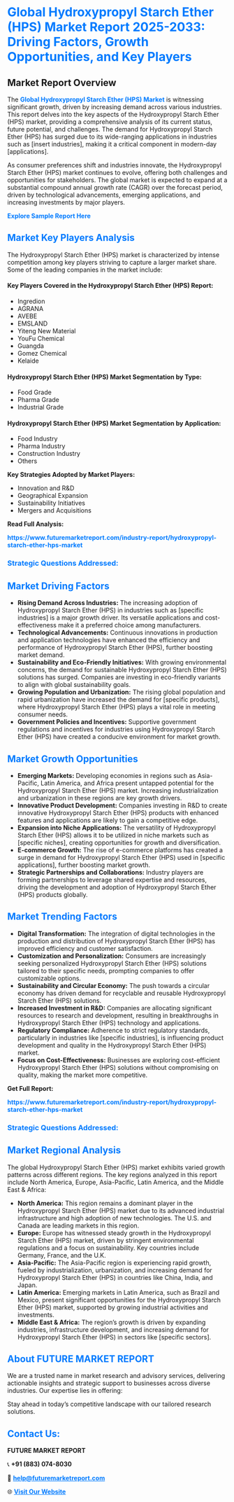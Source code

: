 <h1 style="color: #007BFF;">Global Hydroxypropyl Starch Ether (HPS) Market Report 2025-2033: Driving Factors, Growth Opportunities, and Key Players</h1>

<section id="overview">
<h2>Market Report Overview</h2>
<p>The <a href="https://www.futuremarketreport.com/industry-report/hydroxypropyl-starch-ether-hps-market" style="color: #007BFF; text-decoration: none;"><strong>Global Hydroxypropyl Starch Ether (HPS) Market</strong></a> is witnessing significant growth, driven by increasing demand across various industries. This report delves into the key aspects of the Hydroxypropyl Starch Ether (HPS) market, providing a comprehensive analysis of its current status, future potential, and challenges. The demand for Hydroxypropyl Starch Ether (HPS) has surged due to its wide-ranging applications in industries such as [insert industries], making it a critical component in modern-day [applications].</p>
<p>As consumer preferences shift and industries innovate, the Hydroxypropyl Starch Ether (HPS) market continues to evolve, offering both challenges and opportunities for stakeholders. The global market is expected to expand at a substantial compound annual growth rate (CAGR) over the forecast period, driven by technological advancements, emerging applications, and increasing investments by major players.</p>
</section>

<section id="overview">
<p><a href="https://www.futuremarketreport.com/request-sample/reportId=97953" style="color: #007BFF; text-decoration: none;"><strong>Explore Sample Report Here</strong></a></p>
</section>

<section id="key-players">
<h2 style="color: #007BFF;">Market Key Players Analysis</h2>
<p>The Hydroxypropyl Starch Ether (HPS) market is characterized by intense competition among key players striving to capture a larger market share. Some of the leading companies in the market include:</p>
<h4>Key Players Covered in the Hydroxypropyl Starch Ether (HPS) Report:</h4>
<ul><li>Ingredion</li><li>AGRANA</li><li>AVEBE</li><li>EMSLAND</li><li>Yiteng New Material</li><li>YouFu Chemical</li><li>Guangda</li><li>Gomez Chemical</li><li>Kelaide</li></ul>
<h4>Hydroxypropyl Starch Ether (HPS) Market Segmentation by Type:</h4>
<ul><li>Food Grade</li><li>Pharma Grade</li><li>Industrial Grade</li></ul>

<h4>Hydroxypropyl Starch Ether (HPS) Market Segmentation by Application:</h4>
<ul><li>Food Industry</li><li>Pharma Industry</li><li>Construction Industry</li><li>Others</li></ul>
<p><strong>Key Strategies Adopted by Market Players:</strong></p>
<ul>
<li>Innovation and R&D</li>
<li>Geographical Expansion</li>
<li>Sustainability Initiatives</li>
<li>Mergers and Acquisitions</li>
</ul>
</section>

<section>
<p><strong>Read Full Analysis: </strong></p><a href="https://www.futuremarketreport.com/industry-report/hydroxypropyl-starch-ether-hps-market" style="color: #007BFF; text-decoration: none;"><strong>https://www.futuremarketreport.com/industry-report/hydroxypropyl-starch-ether-hps-market</strong></a>
<h3 style="color: #007BFF;">Strategic Questions Addressed:</h3>
</section>

<section id="driving-factors">
<h2 style="color: #007BFF;">Market Driving Factors</h2>
<ul>
<li><strong>Rising Demand Across Industries:</strong> The increasing adoption of Hydroxypropyl Starch Ether (HPS) in industries such as [specific industries] is a major growth driver. Its versatile applications and cost-effectiveness make it a preferred choice among manufacturers.</li>
<li><strong>Technological Advancements:</strong> Continuous innovations in production and application technologies have enhanced the efficiency and performance of Hydroxypropyl Starch Ether (HPS), further boosting market demand.</li>
<li><strong>Sustainability and Eco-Friendly Initiatives:</strong> With growing environmental concerns, the demand for sustainable Hydroxypropyl Starch Ether (HPS) solutions has surged. Companies are investing in eco-friendly variants to align with global sustainability goals.</li>
<li><strong>Growing Population and Urbanization:</strong> The rising global population and rapid urbanization have increased the demand for [specific products], where Hydroxypropyl Starch Ether (HPS) plays a vital role in meeting consumer needs.</li>
<li><strong>Government Policies and Incentives:</strong> Supportive government regulations and incentives for industries using Hydroxypropyl Starch Ether (HPS) have created a conducive environment for market growth.</li>
</ul>
</section>

<section id="growth-opportunities">
<h2 style="color: #007BFF;">Market Growth Opportunities</h2>
<ul>
<li><strong>Emerging Markets:</strong> Developing economies in regions such as Asia-Pacific, Latin America, and Africa present untapped potential for the Hydroxypropyl Starch Ether (HPS) market. Increasing industrialization and urbanization in these regions are key growth drivers.</li>
<li><strong>Innovative Product Development:</strong> Companies investing in R&D to create innovative Hydroxypropyl Starch Ether (HPS) products with enhanced features and applications are likely to gain a competitive edge.</li>
<li><strong>Expansion into Niche Applications:</strong> The versatility of Hydroxypropyl Starch Ether (HPS) allows it to be utilized in niche markets such as [specific niches], creating opportunities for growth and diversification.</li>
<li><strong>E-commerce Growth:</strong> The rise of e-commerce platforms has created a surge in demand for Hydroxypropyl Starch Ether (HPS) used in [specific applications], further boosting market growth.</li>
<li><strong>Strategic Partnerships and Collaborations:</strong> Industry players are forming partnerships to leverage shared expertise and resources, driving the development and adoption of Hydroxypropyl Starch Ether (HPS) products globally.</li>
</ul>
</section>

<section id="trending-factors">
<h2 style="color: #007BFF;">Market Trending Factors</h2>
<ul>
<li><strong>Digital Transformation:</strong> The integration of digital technologies in the production and distribution of Hydroxypropyl Starch Ether (HPS) has improved efficiency and customer satisfaction.</li>
<li><strong>Customization and Personalization:</strong> Consumers are increasingly seeking personalized Hydroxypropyl Starch Ether (HPS) solutions tailored to their specific needs, prompting companies to offer customizable options.</li>
<li><strong>Sustainability and Circular Economy:</strong> The push towards a circular economy has driven demand for recyclable and reusable Hydroxypropyl Starch Ether (HPS) solutions.</li>
<li><strong>Increased Investment in R&D:</strong> Companies are allocating significant resources to research and development, resulting in breakthroughs in Hydroxypropyl Starch Ether (HPS) technology and applications.</li>
<li><strong>Regulatory Compliance:</strong> Adherence to strict regulatory standards, particularly in industries like [specific industries], is influencing product development and quality in the Hydroxypropyl Starch Ether (HPS) market.</li>
<li><strong>Focus on Cost-Effectiveness:</strong> Businesses are exploring cost-efficient Hydroxypropyl Starch Ether (HPS) solutions without compromising on quality, making the market more competitive.</li>
</ul>
</section>

<section>
<p><strong>Get Full Report: </strong></p><a href="https://www.futuremarketreport.com/industry-report/hydroxypropyl-starch-ether-hps-market" style="color: #007BFF; text-decoration: none;"><strong>https://www.futuremarketreport.com/industry-report/hydroxypropyl-starch-ether-hps-market</strong></a>
<h3 style="color: #007BFF;">Strategic Questions Addressed:</h3>
</section>


<section id="regional-analysis">
<h2 style="color: #007BFF;">Market Regional Analysis</h2>
<p>The global Hydroxypropyl Starch Ether (HPS) market exhibits varied growth patterns across different regions. The key regions analyzed in this report include North America, Europe, Asia-Pacific, Latin America, and the Middle East & Africa:</p>
<ul>
<li><strong>North America:</strong> This region remains a dominant player in the Hydroxypropyl Starch Ether (HPS) market due to its advanced industrial infrastructure and high adoption of new technologies. The U.S. and Canada are leading markets in this region.</li>
<li><strong>Europe:</strong> Europe has witnessed steady growth in the Hydroxypropyl Starch Ether (HPS) market, driven by stringent environmental regulations and a focus on sustainability. Key countries include Germany, France, and the U.K.</li>
<li><strong>Asia-Pacific:</strong> The Asia-Pacific region is experiencing rapid growth, fueled by industrialization, urbanization, and increasing demand for Hydroxypropyl Starch Ether (HPS) in countries like China, India, and Japan.</li>
<li><strong>Latin America:</strong> Emerging markets in Latin America, such as Brazil and Mexico, present significant opportunities for the Hydroxypropyl Starch Ether (HPS) market, supported by growing industrial activities and investments.</li>
<li><strong>Middle East & Africa:</strong> The region’s growth is driven by expanding industries, infrastructure development, and increasing demand for Hydroxypropyl Starch Ether (HPS) in sectors like [specific sectors].</li>
</ul>
</section>

<footer>
<h2 style="color: #007BFF;">About FUTURE MARKET REPORT</h2>
<p>We are a trusted name in market research and advisory services, delivering actionable insights and strategic support to businesses across diverse industries. Our expertise lies in offering:</p>

<p>Stay ahead in today’s competitive landscape with our tailored research solutions.</p>

<h2 style="color: #007BFF;">Contact Us:</h2>
<p><strong>FUTURE MARKET REPORT</strong></p>
<p>📞 <strong>+91 (883) 074-8030</strong></p>
<p>📧 <strong><a href="mailto:help@futuremarketreport.com" style="color: #007BFF;">help@futuremarketreport.com</a></strong></p>
<p>🌐 <strong><a href="https://www.futuremarketreport.com/" style="color: #007BFF;">Visit Our Website</a></strong></p>
</footer>